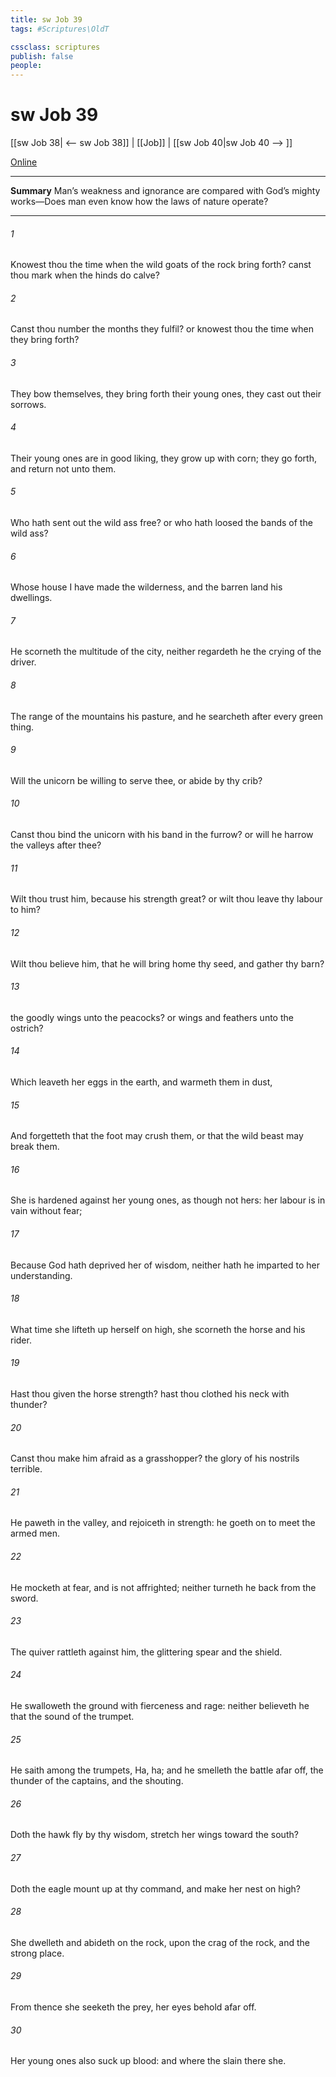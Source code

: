 ```yaml
---
title: sw Job 39
tags: #Scriptures\OldT

cssclass: scriptures
publish: false
people:
---
```


# sw Job 39
[[sw Job 38| <-- sw Job 38]] | [[Job]] | [[sw Job 40|sw Job 40 --> ]]

[Online](https://churchofjesuschrist.org/study/scriptures/ot/job/39?lang=eng)

---
__Summary__
Man’s weakness and ignorance are compared with God’s mighty works—Does man even know how the laws of nature operate?

---
###### 1 
Knowest thou the time when the wild goats of the rock bring forth?  canst thou mark when the hinds do calve?

###### 2 
Canst thou number the months  they fulfil? or knowest thou the time when they bring forth?

###### 3 
They bow themselves, they bring forth their young ones, they cast out their sorrows.

###### 4 
Their young ones are in good liking, they grow up with corn; they go forth, and return not unto them.

###### 5 
Who hath sent out the wild ass free? or who hath loosed the bands of the wild ass?

###### 6 
Whose house I have made the wilderness, and the barren land his dwellings.

###### 7 
He scorneth the multitude of the city, neither regardeth he the crying of the driver.

###### 8 
The range of the mountains  his pasture, and he searcheth after every green thing.

###### 9 
Will the unicorn be willing to serve thee, or abide by thy crib?

###### 10 
Canst thou bind the unicorn with his band in the furrow? or will he harrow the valleys after thee?

###### 11 
Wilt thou trust him, because his strength  great? or wilt thou leave thy labour to him?

###### 12 
Wilt thou believe him, that he will bring home thy seed, and gather  thy barn?

###### 13 
 the goodly wings unto the peacocks? or wings and feathers unto the ostrich?

###### 14 
Which leaveth her eggs in the earth, and warmeth them in dust,

###### 15 
And forgetteth that the foot may crush them, or that the wild beast may break them.

###### 16 
She is hardened against her young ones, as though  not hers: her labour is in vain without fear;

###### 17 
Because God hath deprived her of wisdom, neither hath he imparted to her understanding.

###### 18 
What time she lifteth up herself on high, she scorneth the horse and his rider.

###### 19 
Hast thou given the horse strength? hast thou clothed his neck with thunder?

###### 20 
Canst thou make him afraid as a grasshopper? the glory of his nostrils  terrible.

###### 21 
He paweth in the valley, and rejoiceth in  strength: he goeth on to meet the armed men.

###### 22 
He mocketh at fear, and is not affrighted; neither turneth he back from the sword.

###### 23 
The quiver rattleth against him, the glittering spear and the shield.

###### 24 
He swalloweth the ground with fierceness and rage: neither believeth he that  the sound of the trumpet.

###### 25 
He saith among the trumpets, Ha, ha; and he smelleth the battle afar off, the thunder of the captains, and the shouting.

###### 26 
Doth the hawk fly by thy wisdom,  stretch her wings toward the south?

###### 27 
Doth the eagle mount up at thy command, and make her nest on high?

###### 28 
She dwelleth and abideth on the rock, upon the crag of the rock, and the strong place.

###### 29 
From thence she seeketh the prey,  her eyes behold afar off.

###### 30 
Her young ones also suck up blood: and where the slain  there  she.

